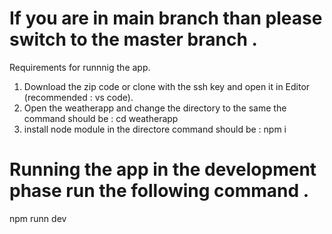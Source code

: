 # If you are in main branch than please switch to the master branch .
 Requirements for runnnig the app.
   1. Download the zip code or clone with the ssh key and open it in Editor (recommended : vs code).
   2. Open the weatherapp and change the directory to the same the command should be : cd weatherapp
   3. install node module in the directore command should be : npm i

# Running the app in the development phase run the following command .
  npm runn dev
